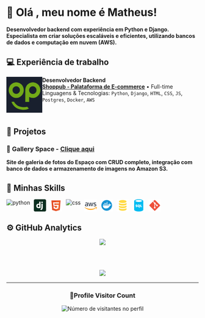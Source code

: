 # 👋 Olá , meu nome é Matheus!

**Desenvolvedor backend com experiência em Python e Django. Especialista em criar soluções escaláveis e eficientes, utilizando bancos de dados e computação em nuvem (AWS).**

## 💻 Experiência de trabalho

[<img align="left" height="94px" width="94px" alt="Warpnet" src="media/shoplogo.png"/>](https://www.shoppub.com.br/)

**Desenvolvedor Backend** \
[**Shoppub - Palataforma de E-commerce**](https://www.shoppub.com.br/) • Full-time \
Linguagens & Tecnologias: `Python`, `Django`, `HTML`, `CSS`, `JS`, `Postgres`, `Docker`, `AWS`\
<br/>
<br/>

## 🚀 Projetos

### 🌌 **Gallery Space** - [Clique aqui](https://galleryspace-production.up.railway.app/)
**Site de galeria de fotos do Espaço com CRUD completo, integração com banco de dados e armazenamento de imagens no Amazon S3.**

## 🚀 Minhas Skills

<div style="display: flex; gap: 10px;">
  <img height="32" src="https://upload.wikimedia.org/wikipedia/commons/c/c3/Python-logo-notext.svg" alt="python"/>
  <img height="32" src="media/icons/django-icon-svgrepo-com.svg" alt="django"/>
  <img height="32" src="media/icons/html-5-svgrepo-com.svg" alt="html"/>
  <img height="32" src="https://upload.wikimedia.org/wikipedia/commons/6/62/CSS3_logo.svg" alt="css"/>
  <img height="32" src="media/icons/aws-svgrepo-com.svg" alt="awss3"/>
  <img height="32" src="media/icons/docker-svgrepo-com.svg" alt="docker"/>
  <img height="32" src="media/icons/sql-svgrepo-com.svg" alt="postgresql"/>
  <img height="32" src="media/icons/sql-database-generic-svgrepo-com.svg" alt="sqlite"/>
  <img height="32" src="media/icons/git-svgrepo-com.svg" alt="git"/>
</div>



## ⚙️ GitHub Analytics

<p align="center">
  <a href="https://github.com/Matheus1237" title="Perfil do Iuri">
    <img height="180em" src="https://github-readme-stats.vercel.app/api?username=Matheus1237&theme=dracula&show_icons=true" />
  </a>
</p>
<br/>
<br/>

<p align="center">
  <a
    href="https://github.com/ryo-ma/github-profile-trophy"
    title="repositório de troféus"
  >
    <img
      width="800"
      src="https://github-profile-trophy.vercel.app/?username=Matheus1237&column=8&theme=darkhub&no-frame=true&no-bg=true"
    />
  </a>
</p>

---

<div align="center">
  <h3><b>📍Profile Visitor Count</b></h3>
</div>

<p align="center">
  <img
    src="https://profile-counter.glitch.me/Matheus1237/count.svg"
    alt="Número de visitantes no perfil"
  />
</p>